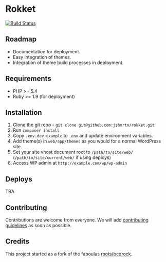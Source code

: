 # Rokket
[![Build Status](https://travis-ci.org/jshmrtn/rokket.svg)](https://travis-ci.org/jshmrtn/rokket)

## Roadmap
* Documentation for deployment.
* Easy integration of themes.
* Integration of theme build processes in deployment.

## Requirements

* PHP >= 5.4
* Ruby >= 1.9 (for deployment)

## Installation

1. Clone the git repo - `git clone git@github.com:jshmrtn/rokket.git`
2. Run `composer install`
3. Copy `.env.dev.example` to `.env` and update environment variables.
4. Add theme(s) in `web/app/themes` as you would for a normal WordPress site.
4. Set your site vhost document root to `/path/to/site/web/` (`/path/to/site/current/web/` if using deploys)
5. Access WP admin at `http://example.com/wp/wp-admin`

## Deploys

TBA

## Contributing

Contributions are welcome from everyone. We will add [contributing guidelines](CONTRIBUTING.md) as soon as possible.

## Credits

This project started as a fork of the faboulus [roots/bedrock](https://github.com/roots/bedrock).